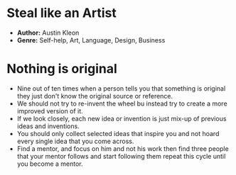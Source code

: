 # Steal like an Artist
- **Author:** Austin Kleon
- **Genre:** Self-help, Art, Language, Design, Business

# Nothing is original
- Nine out of ten times when a person tells you that something is original they just don't know the original source or reference.
- We should not try to re-invent the wheel bu instead try to create a more improved version of it.
- If we look closely, each new idea or invention is just mix-up of previous ideas and inventions.
- You should only collect selected ideas that inspire you and not hoard every single idea that you come across.
- Find a mentor, and focus on him and not his work then find three people that your mentor follows and start following them repeat this cycle until you become a mentor.